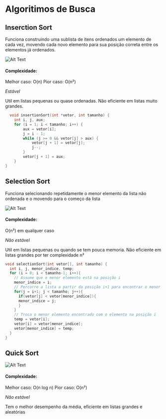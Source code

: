 # Algoritimos de Busca

## Inserction Sort

Funciona construindo uma sublista de itens ordenados um elemento de cada vez, movendo cada novo elemento para sua posição correta entre os elementos já ordenados.

![Alt Text](https://d2m498l008ebpa.cloudfront.net/2016/12/insertion-sort-animation-2-1.gif)

#### Complexidade:
Melhor caso: O(n)
Pior caso: O(n²)

*Estável*

Util em listas pequenas ou quase ordenadas.
Não eficiente em listas muito grandes.


```c
  void insertionSort(int *vetor, int tamanho) {
    int i, j, aux;
    for (i = 1; i < tamanho; i++) {
        aux = vetor[i];
        j = i - 1;
        while (j >= 0 && vetor[j] > aux) {
            vetor[j + 1] = vetor[j];
            j--;
        }
        vetor[j + 1] = aux;
    }
}
```



## Selection Sort

Funciona selecionando repetidamente o menor elemento da lista não ordenada e o movendo para o começo da lista 

![Alt Text](https://d2m498l008ebpa.cloudfront.net/2016/12/selection-sort-animation-2-1.gif)

#### Complexidade:

O(n²) em qualquer caso

*Não estável*

Util em listas pequenas ou quando se tem pouca memoria.
Não eficiente em listas grandes por ter complexidade n²



```c
void selectionSort(int vetor[], int tamanho) {
  int i, j, menor_indice, temp;
  for (i = 0; i < tamanho-1; i++){
    // Assume que o menor elemento está na posição i
    menor_indice = i; 
    // Percorre a lista a partir da posição i+1 para encontrar o menor elemento
    for(j = i+1; j < tamanho; j++){
      if(vetor[j] < vetor[menor_indice]){ 
      menor_indice = j;
      }
    }
    // Troca o menor elemento encontrado com o elemento na posição i
    temp = vetor[i];
    vetor[i] = vetor[menor_indice];
    vetor[menor_indice] = temp;
  }
}
```

## Quick Sort



![Alt Text](https://d2m498l008ebpa.cloudfront.net/2016/12/quicksort.gif)

#### Complexidade:
Melhor caso: O(n log n)
Pior caso: O(n²)

*Não estável*

Tem o melhor desempenho da média, eficiente em listas grandes e aleatórias


```c

```
